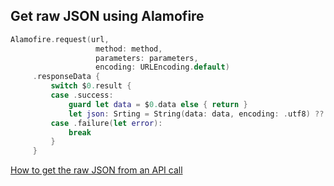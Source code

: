 ## Get raw JSON using Alamofire

```swift
Alamofire.request(url,
                   method: method,
                   parameters: parameters,
                   encoding: URLEncoding.default)
     .responseData {
         switch $0.result {
         case .success:
             guard let data = $0.data else { return }
             let json: Srting = String(data: data, encoding: .utf8) ?? ""
         case .failure(let error):
             break
         }
     }
```

[How to get the raw JSON from an API call](https://stackoverflow.com/questions/50341111/how-to-get-the-raw-json-from-an-api-call)
